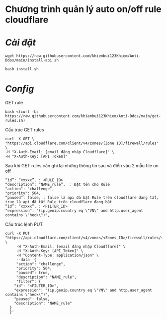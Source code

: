 # Chương trình quản lý auto on/off rule cloudflare
# ***Cài đặt***
```
wget https://raw.githubusercontent.com/khiembui123Khiem/Anti-Ddos/main/install-api.sh
```
```
bash install.sh
```
***Config***
======================================================================
GET rule
```
bash <(curl -Ls https://raw.githubusercontent.com/khiembui123Khiem/Anti-Ddos/main/get-rules.sh)
```

Cấu trúc GET rules
```
curl -X GET \
"https://api.cloudflare.com/client/v4/zones/[Zone ID]/firewall/rules" \
-H "X-Auth-Email: [email đăng nhập Cloudflare]" \
-H "X-Auth-Key: [API Token]"
```

Sau khi GET rules cần ghi lại những thông tin sau và điền vào 2 mẫu file on off
```
“id”: “xxxxx”, : <RULE_ID>
“description”: “NAME_rule”,  : Đặt tên cho Rule
"action": "challenge",
"priority": 564,
“paused”: false, : false là api đã bật Rule trên cloudflare đang tắt, true là api đã tắt Rule trên cloudflare đang bật
“id”: “xxxxx”, : <FILTER_ID>
"expression": "(ip.geoip.country eq \"VN\" and http.user_agent contains \"heck\")",
```

Cấu trúc lệnh PUT
```
curl -X PUT "https://api.cloudflare.com/client/v4/zones/<Zones_ID>/firewall/rules/<RULE_ID>" \
     -H "X-Auth-Email: [email đăng nhập Cloudflare]" \
     -H "X-Auth-Key: [API_Token]" \
     -H "Content-Type: application/json" \
     --data '{
     "action": "challenge",
     "priority": 564,
     "paused": true,
     "description": "NAME_rule",
     "filter": {
    "id": "<FILTER_ID>",
    "expression": "(ip.geoip.country eq \"VN\" and http.user_agent contains \"heck\")",
    "paused": false,
    "description": "NAME_rule"
  }
  }'
```
